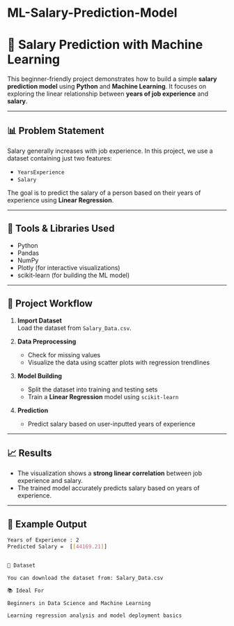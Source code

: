 # ML-Salary-Prediction-Model
# 💼 Salary Prediction with Machine Learning

This beginner-friendly project demonstrates how to build a simple **salary prediction model** using **Python** and **Machine Learning**. It focuses on exploring the linear relationship between **years of job experience** and **salary**.

---

## 📊 Problem Statement

Salary generally increases with job experience. In this project, we use a dataset containing just two features:

- `YearsExperience`
- `Salary`

The goal is to predict the salary of a person based on their years of experience using **Linear Regression**.

---

## 🔧 Tools & Libraries Used

- Python
- Pandas
- NumPy
- Plotly (for interactive visualizations)
- scikit-learn (for building the ML model)

---

## 🚀 Project Workflow

1. **Import Dataset**  
   Load the dataset from `Salary_Data.csv`.

2. **Data Preprocessing**  
   - Check for missing values  
   - Visualize the data using scatter plots with regression trendlines

3. **Model Building**  
   - Split the dataset into training and testing sets  
   - Train a **Linear Regression** model using `scikit-learn`

4. **Prediction**  
   - Predict salary based on user-inputted years of experience

---

## 📈 Results

- The visualization shows a **strong linear correlation** between job experience and salary.
- The trained model accurately predicts salary based on years of experience.

---

## 🔮 Example Output

```bash
Years of Experience : 2
Predicted Salary =  [[44169.21]]


📂 Dataset

You can download the dataset from: Salary_Data.csv

📚 Ideal For

Beginners in Data Science and Machine Learning

Learning regression analysis and model deployment basics

